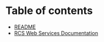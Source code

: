 # Table of contents

* [README](README.md)
* [RCS Web Services Documentation](rcs-web-services-documentation.md)

